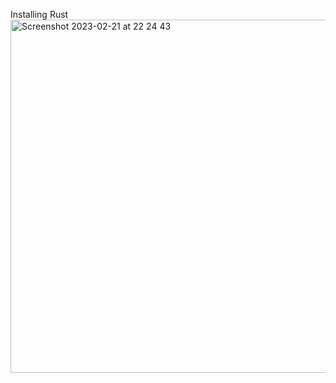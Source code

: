 Installing Rust
<img width="565" alt="Screenshot 2023-02-21 at 22 24 43" src="https://user-images.githubusercontent.com/79485939/220513498-853f8198-4b6e-4b3e-bb03-44ed4e291625.png">
